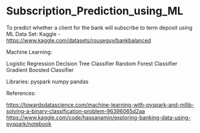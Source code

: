 # Subscription_Prediction_using_ML
To predict whether a client for the bank will subscribe to term deposit using ML
Data Set: Kaggle - https://www.kaggle.com/datasets/rouseguy/bankbalanced

Machine Learning:

Logistic Regression
Decision Tree Classifier
Random Forest Classifier
Gradient Boosted Classifier

Libraries:
pyspark
numpy
pandas

References:

https://towardsdatascience.com/machine-learning-with-pyspark-and-mllib-solving-a-binary-classification-problem-96396065d2aa
https://www.kaggle.com/code/hassanamin/exploring-banking-data-using-pyspark/notebook
